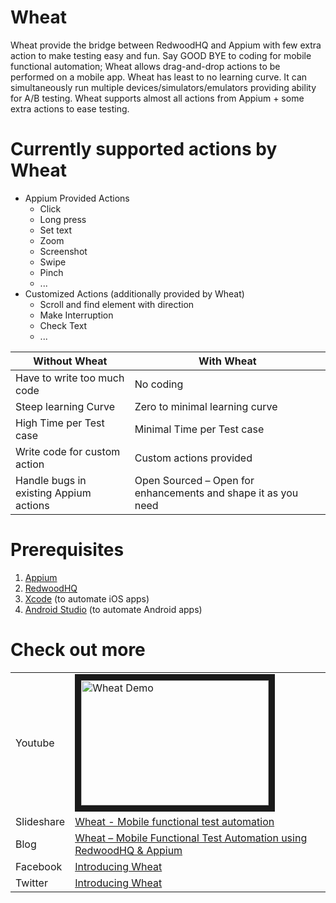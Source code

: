 # Wheat

Wheat provide the bridge between RedwoodHQ and Appium with few extra action to make testing easy and fun.
Say GOOD BYE to coding for mobile functional automation; Wheat allows drag-and-drop actions to be performed on a mobile app.
Wheat has least to no learning curve. 
It can simultaneously run multiple devices/simulators/emulators providing ability for A/B testing.
Wheat supports almost all actions from Appium + some extra actions to ease testing.

# Currently supported actions by Wheat
* Appium Provided Actions
  * Click
  * Long press
  * Set text
  * Zoom
  * Screenshot
  * Swipe
  * Pinch
  * ...
* Customized Actions (additionally provided by Wheat)
  * Scroll and find element with direction
  * Make Interruption
  * Check Text
  * ...

Without Wheat | With Wheat
--- | ---
Have to write too much code | No coding
Steep learning Curve | Zero to minimal learning curve
High Time per Test case | Minimal Time per Test case
Write code for custom action | Custom actions provided
Handle bugs in existing Appium actions | Open Sourced – Open for enhancements and shape it as you need

# Prerequisites
1. [Appium](https://appium.io/downloads.html)
2. [RedwoodHQ](http://redwoodhq.com/redwood-download/)
3. [Xcode](https://itunes.apple.com/in/app/xcode/id497799835?mt=12) (to automate iOS apps)
4. [Android Studio](https://developer.android.com/studio/index.html) (to automate Android apps)

# Check out more
|     |   |
|------------|---|
| Youtube    | <a href="http://www.youtube.com/watch?feature=player_embedded&v=LwdFuOq8whg" target="_blank"><img src="http://img.youtube.com/vi/LwdFuOq8whg/0.jpg" alt="Wheat Demo" width="300" height="200" border="10" /></a>  |
| Slideshare | [Wheat - Mobile functional test automation](http://www.slideshare.net/sunnytambi/wheat-mobile-functional-test-automation)  |
| Blog       | [Wheat – Mobile Functional Test Automation using RedwoodHQ & Appium](https://blog.talentica.com/2017/01/13/wheat-mobile-functional-test-automation-using-redwoodhq-appium/)  |
| Facebook   | [Introducing Wheat](https://www.facebook.com/talentica/posts/1489631757733417:0)  |
| Twitter    | [Introducing Wheat](https://twitter.com/Talentica/status/821645420707323905)  |
